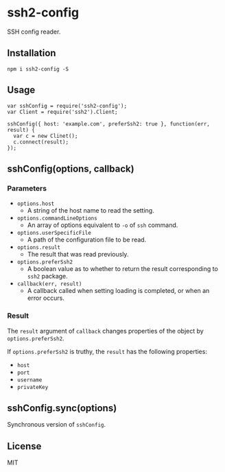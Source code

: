 # ssh2-config

SSH config reader.

## Installation

```
npm i ssh2-config -S
```

## Usage

```
var sshConfig = require('ssh2-config');
var Client = require('ssh2').Client;

sshConfig({ host: 'example.com', preferSsh2: true }, function(err, result) {
  var c = new Clinet();
  c.connect(result);
});
```

## sshConfig(options, callback)

### Parameters

- `options.host`
    - A string of the host name to read the setting.
- `options.commandLineOptions`
    - An array of options equivalent to `-o` of `ssh` command.
- `options.userSpecificFile`
    - A path of the configuration file to be read.
- `options.result`
    - The result that was read previously.
- `options.preferSsh2`
    - A boolean value as to whether to return the result corresponding to `ssh2` package.
- `callback(err, result)`
    - A callback called when setting loading is completed, or when an error occurs.

### Result

The `result` argument of `callback` changes properties of the object by `options.preferSsh2`.

If `options.preferSsh2` is truthy, the `result` has the following properties:

- `host`
- `port`
- `username`
- `privateKey`

## sshConfig.sync(options)

Synchronous version of `sshConfig`.

## License

MIT
